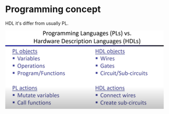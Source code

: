 # Programming concept 

HDL it's differ from usually PL.


![Programming](../asset/programming.png)

